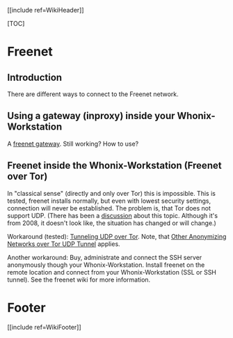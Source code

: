 [[include ref=WikiHeader]]

[TOC]

# Freenet #
## Introduction ##
There are different ways to connect to the Freenet network.

## Using a gateway (inproxy) inside your Whonix-Workstation ##
A [freenet gateway](http://www.student.nada.kth.se/~md98-osa/gateway.html). Still working? How to use?

## Freenet inside the Whonix-Workstation (Freenet over Tor) ##
In "classical sense" (directly and only over Tor) this is impossible. This is tested, freenet installs normally, but even with lowest security settings, connection will never be established. The problem is, that Tor does not support UDP. (There has been a [discussion](http://comments.gmane.org/gmane.network.freenet.support/8211) about this topic. Although it's from 2008, it doesn't look like, the situation has changed or will change.)

Workaround (tested): [Tunneling UDP over Tor](https://sourceforge.net/p/whonix/wiki/TunnelUDPoverTor/). Note, that [Other Anonymizing Networks over Tor UDP Tunnel](https://sourceforge.net/p/whonix/wiki/Security%20Guide/#other-anonymizing-networks-over-tor-udp-tunnel) applies.

Another workaround: Buy, administrate and connect the SSH server anonymously though your Whonix-Workstation. Install freenet on the remote location and connect from your Whonix-Workstation (SSL or SSH tunnel). See the freenet wiki for more information.

# Footer #
[[include ref=WikiFooter]]
